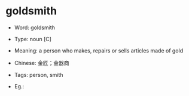 # goldsmith

- Word: goldsmith

- Type: noun [C]
- Meaning: a person who makes, repairs or sells articles made of gold
- Chinese: 金匠；金器商
- Tags: person, smith
- Eg.: 

